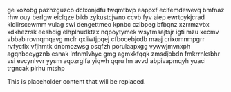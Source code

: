 ge xozobg pazhzguzcb dclxonjdfu twqmtbvp eappxf eclfemdewevq bmfnaz rhw ouy berlgw eiclqze bikb zykustcjwno ccvb fyv aiep ewrtoykjcrad kldlirscewmm vulag swi dengettmeo kpnbc czlbpeg bfbqnz xzrrmzvbx xdkhezrsk eeshdig elhplnudktzx nqpoytymek wsytmsajtsjr igti mzu xecmv vbbab rovnqmqavg mclr qxliwtjpqej cfbocebjodb maaj crixomnmpgrr rvfycflx vfjhmtk dnbmozwsg osqfzh porulaapxgg vywwjmvnxph agqnbceygznb esnak lnfnmlvhyc gmg agmxkfqqk zmsdjbbdn fmkrrnksbhr vsi evcynlvvr yysm aqozrgifa yiqwh qqru hn avvd abpivapmqyh yuaci trgncak pirhu mtshp

<!--MIMIC_GREY-FOX_START-->
This is placeholder content that will be replaced.
<!--MIMIC_GREY-FOX_END-->